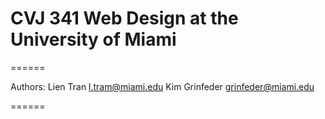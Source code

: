# CVJ 341 Web Design at the University of Miami
======

Authors: 
Lien Tran l.tram@miami.edu
Kim Grinfeder grinfeder@miami.edu

======


